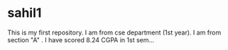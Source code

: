 # sahil1
This is my first repository.
I am from cse department (1st year).
I am from section "A" .
I have scored 8.24 CGPA in 1st sem...
